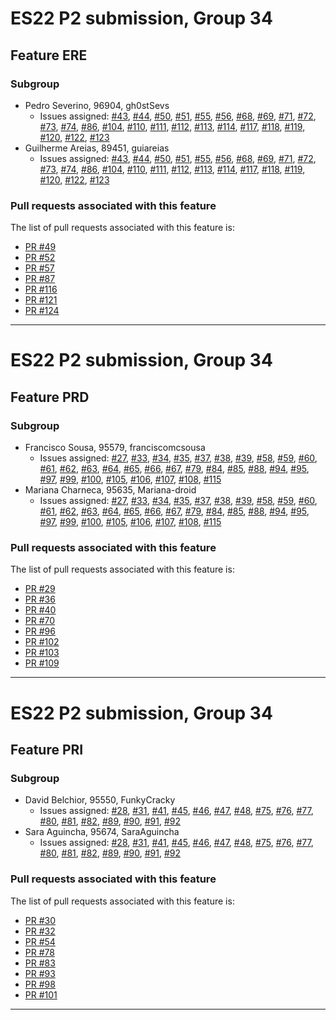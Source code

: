 # ES22 P2 submission, Group 34

## Feature ERE

### Subgroup
 - Pedro Severino, 96904, gh0stSevs
   + Issues assigned: [#43](https://github.com/tecnico-softeng-2022/es22-34/issues/43), [#44](https://github.com/tecnico-softeng-2022/es22-34/issues/44), [#50](https://github.com/tecnico-softeng-2022/es22-34/issues/50), [#51](https://github.com/tecnico-softeng-2022/es22-34/issues/51), [#55](https://github.com/tecnico-softeng-2022/es22-34/issues/55), [#56](https://github.com/tecnico-softeng-2022/es22-34/issues/56), [#68](https://github.com/tecnico-softeng-2022/es22-34/issues/68), [#69](https://github.com/tecnico-softeng-2022/es22-34/issues/69), [#71](https://github.com/tecnico-softeng-2022/es22-34/issues/71), [#72](https://github.com/tecnico-softeng-2022/es22-34/issues/72), [#73](https://github.com/tecnico-softeng-2022/es22-34/issues/73), [#74](https://github.com/tecnico-softeng-2022/es22-34/issues/74), [#86](https://github.com/tecnico-softeng-2022/es22-34/issues/86), [#104](https://github.com/tecnico-softeng-2022/es22-34/issues/104), [#110](https://github.com/tecnico-softeng-2022/es22-34/issues/110), [#111](https://github.com/tecnico-softeng-2022/es22-34/issues/111), [#112](https://github.com/tecnico-softeng-2022/es22-34/issues/112), [#113](https://github.com/tecnico-softeng-2022/es22-34/issues/113), [#114](https://github.com/tecnico-softeng-2022/es22-34/issues/114), [#117](https://github.com/tecnico-softeng-2022/es22-34/issues/117), [#118](https://github.com/tecnico-softeng-2022/es22-34/issues/118), [#119](https://github.com/tecnico-softeng-2022/es22-34/issues/119), [#120](https://github.com/tecnico-softeng-2022/es22-34/issues/120), [#122](https://github.com/tecnico-softeng-2022/es22-34/issues/122), [#123](https://github.com/tecnico-softeng-2022/es22-34/issues/123)
 - Guilherme Areias, 89451, guiareias
   + Issues assigned: [#43](https://github.com/tecnico-softeng-2022/es22-34/issues/43), [#44](https://github.com/tecnico-softeng-2022/es22-34/issues/44), [#50](https://github.com/tecnico-softeng-2022/es22-34/issues/50), [#51](https://github.com/tecnico-softeng-2022/es22-34/issues/51), [#55](https://github.com/tecnico-softeng-2022/es22-34/issues/55), [#56](https://github.com/tecnico-softeng-2022/es22-34/issues/56), [#68](https://github.com/tecnico-softeng-2022/es22-34/issues/68), [#69](https://github.com/tecnico-softeng-2022/es22-34/issues/69), [#71](https://github.com/tecnico-softeng-2022/es22-34/issues/71), [#72](https://github.com/tecnico-softeng-2022/es22-34/issues/72), [#73](https://github.com/tecnico-softeng-2022/es22-34/issues/73), [#74](https://github.com/tecnico-softeng-2022/es22-34/issues/74), [#86](https://github.com/tecnico-softeng-2022/es22-34/issues/86), [#104](https://github.com/tecnico-softeng-2022/es22-34/issues/104), [#110](https://github.com/tecnico-softeng-2022/es22-34/issues/110), [#111](https://github.com/tecnico-softeng-2022/es22-34/issues/111), [#112](https://github.com/tecnico-softeng-2022/es22-34/issues/112), [#113](https://github.com/tecnico-softeng-2022/es22-34/issues/113), [#114](https://github.com/tecnico-softeng-2022/es22-34/issues/114), [#117](https://github.com/tecnico-softeng-2022/es22-34/issues/117), [#118](https://github.com/tecnico-softeng-2022/es22-34/issues/118), [#119](https://github.com/tecnico-softeng-2022/es22-34/issues/119), [#120](https://github.com/tecnico-softeng-2022/es22-34/issues/120), [#122](https://github.com/tecnico-softeng-2022/es22-34/issues/122), [#123](https://github.com/tecnico-softeng-2022/es22-34/issues/123)
 
### Pull requests associated with this feature

The list of pull requests associated with this feature is:

 - [PR #49](https://github.com/tecnico-softeng-2022/es22-34/pull/49)
 - [PR #52](https://github.com/tecnico-softeng-2022/es22-34/pull/52)
 - [PR #57](https://github.com/tecnico-softeng-2022/es22-34/pull/57)
 - [PR #87](https://github.com/tecnico-softeng-2022/es22-34/pull/87)
 - [PR #116](https://github.com/tecnico-softeng-2022/es22-34/pull/116)
 - [PR #121](https://github.com/tecnico-softeng-2022/es22-34/pull/121)
 - [PR #124](https://github.com/tecnico-softeng-2022/es22-34/pull/124)

---

# ES22 P2 submission, Group 34

## Feature PRD

### Subgroup
 - Francisco Sousa, 95579, franciscomcsousa
   + Issues assigned: [#27](https://github.com/tecnico-softeng-2022/es22-34/issues/27), [#33](https://github.com/tecnico-softeng-2022/es22-34/issues/33), [#34](https://github.com/tecnico-softeng-2022/es22-34/issues/34), [#35](https://github.com/tecnico-softeng-2022/es22-34/issues/35), [#37](https://github.com/tecnico-softeng-2022/es22-34/issues/37), [#38](https://github.com/tecnico-softeng-2022/es22-34/issues/38), [#39](https://github.com/tecnico-softeng-2022/es22-34/issues/39), [#58](https://github.com/tecnico-softeng-2022/es22-34/issues/58), [#59](https://github.com/tecnico-softeng-2022/es22-34/issues/59), [#60](https://github.com/tecnico-softeng-2022/es22-34/issues/60), [#61](https://github.com/tecnico-softeng-2022/es22-34/issues/61), [#62](https://github.com/tecnico-softeng-2022/es22-34/issues/62), [#63](https://github.com/tecnico-softeng-2022/es22-34/issues/63), [#64](https://github.com/tecnico-softeng-2022/es22-34/issues/64), [#65](https://github.com/tecnico-softeng-2022/es22-34/issues/65), [#66](https://github.com/tecnico-softeng-2022/es22-34/issues/66), [#67](https://github.com/tecnico-softeng-2022/es22-34/issues/67), [#79](https://github.com/tecnico-softeng-2022/es22-34/issues/79), [#84](https://github.com/tecnico-softeng-2022/es22-34/issues/84), [#85](https://github.com/tecnico-softeng-2022/es22-34/issues/85), [#88](https://github.com/tecnico-softeng-2022/es22-34/issues/88), [#94](https://github.com/tecnico-softeng-2022/es22-34/issues/94), [#95](https://github.com/tecnico-softeng-2022/es22-34/issues/95), [#97](https://github.com/tecnico-softeng-2022/es22-34/issues/97), [#99](https://github.com/tecnico-softeng-2022/es22-34/issues/99), [#100](https://github.com/tecnico-softeng-2022/es22-34/issues/100), [#105](https://github.com/tecnico-softeng-2022/es22-34/issues/105), [#106](https://github.com/tecnico-softeng-2022/es22-34/issues/106), [#107](https://github.com/tecnico-softeng-2022/es22-34/issues/107), [#108](https://github.com/tecnico-softeng-2022/es22-34/issues/108), [#115](https://github.com/tecnico-softeng-2022/es22-34/issues/115)
 - Mariana Charneca, 95635, Mariana-droid
   + Issues assigned: [#27](https://github.com/tecnico-softeng-2022/es22-34/issues/27), [#33](https://github.com/tecnico-softeng-2022/es22-34/issues/33), [#34](https://github.com/tecnico-softeng-2022/es22-34/issues/34), [#35](https://github.com/tecnico-softeng-2022/es22-34/issues/35), [#37](https://github.com/tecnico-softeng-2022/es22-34/issues/37), [#38](https://github.com/tecnico-softeng-2022/es22-34/issues/38), [#39](https://github.com/tecnico-softeng-2022/es22-34/issues/39), [#58](https://github.com/tecnico-softeng-2022/es22-34/issues/58), [#59](https://github.com/tecnico-softeng-2022/es22-34/issues/59), [#60](https://github.com/tecnico-softeng-2022/es22-34/issues/60), [#61](https://github.com/tecnico-softeng-2022/es22-34/issues/61), [#62](https://github.com/tecnico-softeng-2022/es22-34/issues/62), [#63](https://github.com/tecnico-softeng-2022/es22-34/issues/63), [#64](https://github.com/tecnico-softeng-2022/es22-34/issues/64), [#65](https://github.com/tecnico-softeng-2022/es22-34/issues/65), [#66](https://github.com/tecnico-softeng-2022/es22-34/issues/66), [#67](https://github.com/tecnico-softeng-2022/es22-34/issues/67), [#79](https://github.com/tecnico-softeng-2022/es22-34/issues/79), [#84](https://github.com/tecnico-softeng-2022/es22-34/issues/84), [#85](https://github.com/tecnico-softeng-2022/es22-34/issues/85), [#88](https://github.com/tecnico-softeng-2022/es22-34/issues/88), [#94](https://github.com/tecnico-softeng-2022/es22-34/issues/94), [#95](https://github.com/tecnico-softeng-2022/es22-34/issues/95), [#97](https://github.com/tecnico-softeng-2022/es22-34/issues/97), [#99](https://github.com/tecnico-softeng-2022/es22-34/issues/99), [#100](https://github.com/tecnico-softeng-2022/es22-34/issues/100), [#105](https://github.com/tecnico-softeng-2022/es22-34/issues/105), [#106](https://github.com/tecnico-softeng-2022/es22-34/issues/106), [#107](https://github.com/tecnico-softeng-2022/es22-34/issues/107), [#108](https://github.com/tecnico-softeng-2022/es22-34/issues/108), [#115](https://github.com/tecnico-softeng-2022/es22-34/issues/115)
 
### Pull requests associated with this feature

The list of pull requests associated with this feature is:

 - [PR #29](https://github.com/tecnico-softeng-2022/es22-34/pull/29)
 - [PR #36](https://github.com/tecnico-softeng-2022/es22-34/pull/36)
 - [PR #40](https://github.com/tecnico-softeng-2022/es22-34/pull/40)
 - [PR #70](https://github.com/tecnico-softeng-2022/es22-34/pull/70)
 - [PR #96](https://github.com/tecnico-softeng-2022/es22-34/pull/96)
 - [PR #102](https://github.com/tecnico-softeng-2022/es22-34/pull/102)
 - [PR #103](https://github.com/tecnico-softeng-2022/es22-34/pull/103)
 - [PR #109](https://github.com/tecnico-softeng-2022/es22-34/pull/109)
 

---

# ES22 P2 submission, Group 34

## Feature PRI

### Subgroup
 - David Belchior, 95550, FunkyCracky
   + Issues assigned: [#28](https://github.com/tecnico-softeng-2022/es22-34/issues/28), [#31](https://github.com/tecnico-softeng-2022/es22-34/issues/31), [#41](https://github.com/tecnico-softeng-2022/es22-34/issues/41), [#45](https://github.com/tecnico-softeng-2022/es22-34/issues/45), [#46](https://github.com/tecnico-softeng-2022/es22-34/issues/46), [#47](https://github.com/tecnico-softeng-2022/es22-34/issues/47), [#48](https://github.com/tecnico-softeng-2022/es22-34/issues/48), [#75](https://github.com/tecnico-softeng-2022/es22-34/issues/75), [#76](https://github.com/tecnico-softeng-2022/es22-34/issues/76), [#77](https://github.com/tecnico-softeng-2022/es22-34/issues/77), [#80](https://github.com/tecnico-softeng-2022/es22-34/issues/80), [#81](https://github.com/tecnico-softeng-2022/es22-34/issues/81), [#82](https://github.com/tecnico-softeng-2022/es22-34/issues/82), [#89](https://github.com/tecnico-softeng-2022/es22-34/issues/89), [#90](https://github.com/tecnico-softeng-2022/es22-34/issues/90), [#91](https://github.com/tecnico-softeng-2022/es22-34/issues/91), [#92](https://github.com/tecnico-softeng-2022/es22-34/issues/92)
 - Sara Aguincha, 95674, SaraAguincha
   + Issues assigned: [#28](https://github.com/tecnico-softeng-2022/es22-34/issues/28), [#31](https://github.com/tecnico-softeng-2022/es22-34/issues/31), [#41](https://github.com/tecnico-softeng-2022/es22-34/issues/41), [#45](https://github.com/tecnico-softeng-2022/es22-34/issues/45), [#46](https://github.com/tecnico-softeng-2022/es22-34/issues/46), [#47](https://github.com/tecnico-softeng-2022/es22-34/issues/47), [#48](https://github.com/tecnico-softeng-2022/es22-34/issues/48), [#75](https://github.com/tecnico-softeng-2022/es22-34/issues/75), [#76](https://github.com/tecnico-softeng-2022/es22-34/issues/76), [#77](https://github.com/tecnico-softeng-2022/es22-34/issues/77), [#80](https://github.com/tecnico-softeng-2022/es22-34/issues/80), [#81](https://github.com/tecnico-softeng-2022/es22-34/issues/81), [#82](https://github.com/tecnico-softeng-2022/es22-34/issues/82), [#89](https://github.com/tecnico-softeng-2022/es22-34/issues/89), [#90](https://github.com/tecnico-softeng-2022/es22-34/issues/90), [#91](https://github.com/tecnico-softeng-2022/es22-34/issues/91), [#92](https://github.com/tecnico-softeng-2022/es22-34/issues/92)
 
### Pull requests associated with this feature

The list of pull requests associated with this feature is:

 - [PR #30](https://github.com/tecnico-softeng-2022/es22-34/pull/30)
 - [PR #32](https://github.com/tecnico-softeng-2022/es22-34/pull/32)
 - [PR #54](https://github.com/tecnico-softeng-2022/es22-34/pull/54)
 - [PR #78](https://github.com/tecnico-softeng-2022/es22-34/pull/78)
 - [PR #83](https://github.com/tecnico-softeng-2022/es22-34/pull/83)
 - [PR #93](https://github.com/tecnico-softeng-2022/es22-34/pull/93)
 - [PR #98](https://github.com/tecnico-softeng-2022/es22-34/pull/98)
 - [PR #101](https://github.com/tecnico-softeng-2022/es22-34/pull/101)
---

